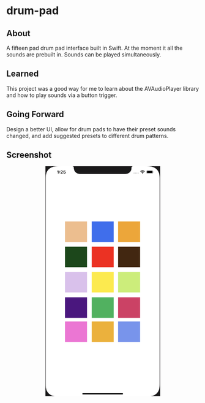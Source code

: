 # drum-pad

## About
A fifteen pad drum pad interface built in Swift. At the moment it all the sounds are prebuilt in. Sounds can be played simultaneously. 

## Learned
This project was a good way for me to learn about the AVAudioPlayer library and how to play sounds via a button trigger.   

## Going Forward
Design a better UI, allow for drum pads to have their preset sounds changed, and add suggested presets to different drum patterns.

## Screenshot 
 <p align="center"> 
    <img src="basicUI.png" width="300" height="600">
 </p>




